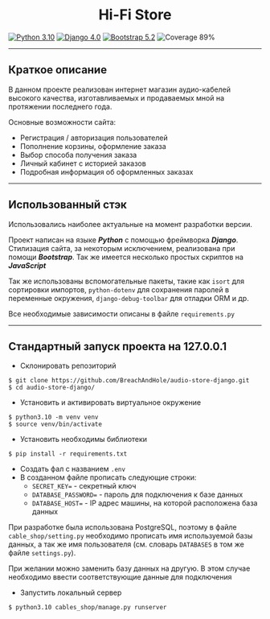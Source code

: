 <h1 align="center">Hi-Fi Store</h1>

[![Python 3.10](https://img.shields.io/badge/Python-3.10-blue)](https://www.python.org/)
[![Django 4.0](https://img.shields.io/badge/django-4.0-blue)](https://www.djangoproject.com/)
[![Bootstrap 5.2](https://img.shields.io/badge/Bootstrap-5.2-blue)](https://getbootstrap.com/)
![Coverage 89%](https://img.shields.io/badge/Covearge-89%25-blue)
___
## Краткое описание

В данном проекте реализован интернет магазин аудио-кабелей высокого качества,
изготавливаемых и продаваемых мной на протяжении последнего года.

Основные возможности сайта:
 - Регистрация / авторизация пользователей
 - Пополнение корзины, оформление заказа
 - Выбор способа получения заказа
 - Личный кабинет с историей заказов
 - Подробная информация об оформленных заказах

___
## Использованный стэк
Использовались наиболее актуальные на момент разработки версии. 

Проект написан на языке ***Python*** с помощью фреймворка ***Django***. 
Стилизация сайта, за некоторым исключением, реализована при помощи ***Bootstrap***.
Так же имеется несколько простых скриптов на ***JavaScript***

Так же использованы вспомогательные пакеты, такие как `isort` для сортировки импортов,
`python-dotenv` для сохранения паролей в переменные окружения, 
`django-debug-toolbar` для отладки ORM и др.

Все необходимые зависимости описаны в файле `requirements.py`

___
## Стандартный запуск проекта на 127.0.0.1
 - Склонировать репозиторий
```
$ git clone https://github.com/BreachAndHole/audio-store-django.git
$ cd audio-store-django/
```
 - Установить и активировать виртуальное окружение
```
$ python3.10 -m venv venv
$ source venv/bin/activate
```
 - Установить необходимы библиотеки
```
$ pip install -r requirements.txt
```
 - Создать фал с названием `.env`
 - В созданном файле прописать следующие строки:
   - `SECRET_KEY=` - секретный ключ
   - `DATABASE_PASSWORD=` - пароль для подключения к базе данных
   - `DATABASE_HOST=` - IP адрес машины, на которой расположена база данных

При разработке была использована PostgreSQL, поэтому в файле `cable_shop/setting.py`
необходимо прописать имя используемой базы данных, а так же имя пользователя 
(см. словарь `DATABASES` в том же файле `settings.py`). 

При желании можно заменить базу данных на другую. 
В этом случае необходимо ввести соответствующие данные для подключения 

 - Запустить локальный сервер
```
$ python3.10 cables_shop/manage.py runserver
```
